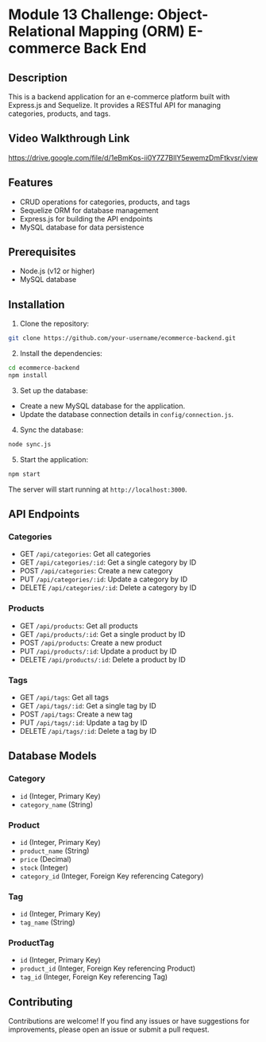 # Module 13 Challenge: Object-Relational Mapping (ORM) E-commerce Back End

## Description

This is a backend application for an e-commerce platform built with Express.js and Sequelize. It provides a RESTful API for managing categories, products, and tags.

## Video Walkthrough Link 

https://drive.google.com/file/d/1eBmKps-ii0Y7Z7BllY5ewemzDmFtkvsr/view

## Features

- CRUD operations for categories, products, and tags
- Sequelize ORM for database management
- Express.js for building the API endpoints
- MySQL database for data persistence

## Prerequisites

- Node.js (v12 or higher)
- MySQL database

## Installation

1. Clone the repository:

```bash
git clone https://github.com/your-username/ecommerce-backend.git
```

2. Install the dependencies:

```bash
cd ecommerce-backend
npm install
```

3. Set up the database:

- Create a new MySQL database for the application.
- Update the database connection details in `config/connection.js`.

4. Sync the database:

```bash
node sync.js
```

5. Start the application:

```bash
npm start
```

The server will start running at `http://localhost:3000`.

## API Endpoints

### Categories

- GET `/api/categories`: Get all categories
- GET `/api/categories/:id`: Get a single category by ID
- POST `/api/categories`: Create a new category
- PUT `/api/categories/:id`: Update a category by ID
- DELETE `/api/categories/:id`: Delete a category by ID

### Products

- GET `/api/products`: Get all products
- GET `/api/products/:id`: Get a single product by ID
- POST `/api/products`: Create a new product
- PUT `/api/products/:id`: Update a product by ID
- DELETE `/api/products/:id`: Delete a product by ID

### Tags

- GET `/api/tags`: Get all tags
- GET `/api/tags/:id`: Get a single tag by ID
- POST `/api/tags`: Create a new tag
- PUT `/api/tags/:id`: Update a tag by ID
- DELETE `/api/tags/:id`: Delete a tag by ID

## Database Models

### Category

- `id` (Integer, Primary Key)
- `category_name` (String)

### Product

- `id` (Integer, Primary Key)
- `product_name` (String)
- `price` (Decimal)
- `stock` (Integer)
- `category_id` (Integer, Foreign Key referencing Category)

### Tag

- `id` (Integer, Primary Key)
- `tag_name` (String)

### ProductTag

- `id` (Integer, Primary Key)
- `product_id` (Integer, Foreign Key referencing Product)
- `tag_id` (Integer, Foreign Key referencing Tag)

## Contributing

Contributions are welcome! If you find any issues or have suggestions for improvements, please open an issue or submit a pull request.
